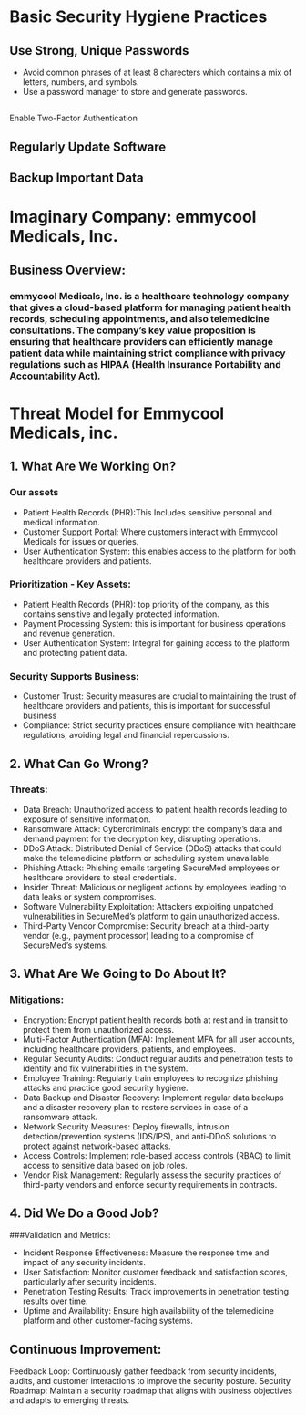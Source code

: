 # Basic Security Hygiene Practices
## Use Strong, Unique Passwords
- Avoid common phrases of at least 8 charecters which contains a mix of letters, numbers, and symbols.
- Use a password manager to store and generate passwords.
## 
Enable Two-Factor Authentication
## Regularly Update Software
## Backup Important Data



# Imaginary Company: emmycool Medicals, Inc.

## Business Overview:

### emmycool Medicals, Inc. is a healthcare technology company that gives a cloud-based platform for managing patient health records, scheduling appointments, and also telemedicine consultations. The company’s key value proposition is ensuring that healthcare providers can efficiently manage patient data while maintaining strict compliance with privacy regulations such as HIPAA (Health Insurance Portability and Accountability Act).
# Threat Model for Emmycool Medicals, inc.
## 1. What Are We Working On?
### Our assets
- Patient Health Records (PHR):This Includes sensitive personal and medical information.
- Customer Support Portal:  Where customers interact with Emmycool Medicals for issues or queries.
- User Authentication System: this enables access to the platform for both healthcare providers and patients.
### Prioritization - Key Assets:
- Patient Health Records (PHR): top priority of the company, as this contains sensitive and legally protected information.
- Payment Processing System: this is important for business operations and revenue generation.
- User Authentication System: Integral for gaining access to the platform and protecting patient data.
### Security Supports Business:
- Customer Trust: Security measures are crucial to maintaining the trust of healthcare providers and patients, this is important for successful business
- Compliance: Strict security practices ensure compliance with healthcare regulations, avoiding legal and financial repercussions.
##  2. What Can Go Wrong?
### Threats:

- Data Breach: Unauthorized access to patient health records leading to exposure of sensitive information.
- Ransomware Attack: Cybercriminals encrypt the company’s data and demand payment for the decryption key, disrupting operations.
- DDoS Attack: Distributed Denial of Service (DDoS) attacks that could make the telemedicine platform or scheduling system unavailable.
- Phishing Attack: Phishing emails targeting SecureMed employees or healthcare providers to steal credentials.
- Insider Threat: Malicious or negligent actions by employees leading to data leaks or system compromises.
- Software Vulnerability Exploitation: Attackers exploiting unpatched vulnerabilities in SecureMed’s platform to gain unauthorized access.
- Third-Party Vendor Compromise: Security breach at a third-party vendor (e.g., payment processor) leading to a compromise of SecureMed’s systems.
## 3. What Are We Going to Do About It?
### Mitigations:

- Encryption: Encrypt patient health records both at rest and in transit to protect them from unauthorized access.
- Multi-Factor Authentication (MFA): Implement MFA for all user accounts, including healthcare providers, patients, and employees.
- Regular Security Audits: Conduct regular audits and penetration tests to identify and fix vulnerabilities in the system.
- Employee Training: Regularly train employees to recognize phishing attacks and practice good security hygiene.
- Data Backup and Disaster Recovery: Implement regular data backups and a disaster recovery plan to restore services in case of a ransomware attack.
- Network Security Measures: Deploy firewalls, intrusion detection/prevention systems (IDS/IPS), and anti-DDoS solutions to protect against network-based attacks.
- Access Controls: Implement role-based access controls (RBAC) to limit access to sensitive data based on job roles.
- Vendor Risk Management: Regularly assess the security practices of third-party vendors and enforce security requirements in contracts.
## 4. Did We Do a Good Job?
###Validation and Metrics:

- Incident Response Effectiveness: Measure the response time and impact of any security incidents.
- User Satisfaction: Monitor customer feedback and satisfaction scores, particularly after security incidents.
- Penetration Testing Results: Track improvements in penetration testing results over time.
- Uptime and Availability: Ensure high availability of the telemedicine platform and other customer-facing systems.
## Continuous Improvement:

Feedback Loop: Continuously gather feedback from security incidents, audits, and customer interactions to improve the security posture.
Security Roadmap: Maintain a security roadmap that aligns with business objectives and adapts to emerging threats.

